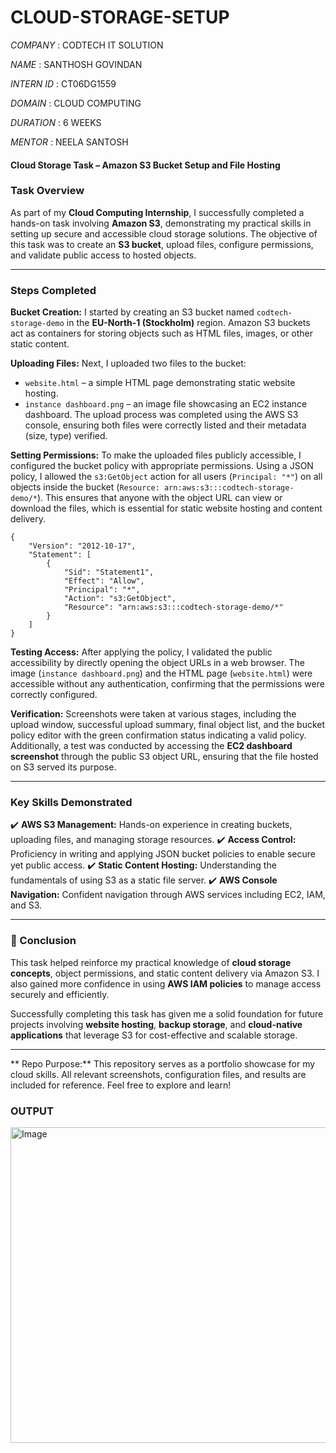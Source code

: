 # CLOUD-STORAGE-SETUP

*COMPANY* : CODTECH IT SOLUTION

*NAME* : SANTHOSH GOVINDAN

*INTERN ID* : CT06DG1559

*DOMAIN* : CLOUD COMPUTING

*DURATION* : 6 WEEKS

*MENTOR* : NEELA SANTOSH

#### Cloud Storage Task – Amazon S3 Bucket Setup and File Hosting

###  Task Overview

As part of my **Cloud Computing Internship**, I successfully completed a hands-on task involving **Amazon S3**, demonstrating my practical skills in setting up secure and accessible cloud storage solutions. The objective of this task was to create an **S3 bucket**, upload files, configure permissions, and validate public access to hosted objects.

---

###  Steps Completed

  **Bucket Creation:**
I started by creating an S3 bucket named `codtech-storage-demo` in the **EU-North-1 (Stockholm)** region. Amazon S3 buckets act as containers for storing objects such as HTML files, images, or other static content.

 **Uploading Files:**
Next, I uploaded two files to the bucket:

* `website.html` – a simple HTML page demonstrating static website hosting.
* `instance dashboard.png` – an image file showcasing an EC2 instance dashboard.
  The upload process was completed using the AWS S3 console, ensuring both files were correctly listed and their metadata (size, type) verified.

 **Setting Permissions:**
To make the uploaded files publicly accessible, I configured the bucket policy with appropriate permissions. Using a JSON policy, I allowed the `s3:GetObject` action for all users (`Principal: "*"`) on all objects inside the bucket (`Resource: arn:aws:s3:::codtech-storage-demo/*`).
This ensures that anyone with the object URL can view or download the files, which is essential for static website hosting and content delivery.

```
{
    "Version": "2012-10-17",
    "Statement": [
        {
            "Sid": "Statement1",
            "Effect": "Allow",
            "Principal": "*",
            "Action": "s3:GetObject",
            "Resource": "arn:aws:s3:::codtech-storage-demo/*"
        }
    ]
}
```

 **Testing Access:**
After applying the policy, I validated the public accessibility by directly opening the object URLs in a web browser. The image (`instance dashboard.png`) and the HTML page (`website.html`) were accessible without any authentication, confirming that the permissions were correctly configured.

 **Verification:**
Screenshots were taken at various stages, including the upload window, successful upload summary, final object list, and the bucket policy editor with the green confirmation status indicating a valid policy.
Additionally, a test was conducted by accessing the **EC2 dashboard screenshot** through the public S3 object URL, ensuring that the file hosted on S3 served its purpose.

---

###  Key Skills Demonstrated

✔️ **AWS S3 Management:** Hands-on experience in creating buckets, uploading files, and managing storage resources.
✔️ **Access Control:** Proficiency in writing and applying JSON bucket policies to enable secure yet public access.
✔️ **Static Content Hosting:** Understanding the fundamentals of using S3 as a static file server.
✔️ **AWS Console Navigation:** Confident navigation through AWS services including EC2, IAM, and S3.

---

### 🔗 Conclusion

This task helped reinforce my practical knowledge of **cloud storage concepts**, object permissions, and static content delivery via Amazon S3. I also gained more confidence in using **AWS IAM policies** to manage access securely and efficiently.

Successfully completing this task has given me a solid foundation for future projects involving **website hosting**, **backup storage**, and **cloud-native applications** that leverage S3 for cost-effective and scalable storage.

---

** Repo Purpose:**
This repository serves as a portfolio showcase for my cloud skills. All relevant screenshots, configuration files, and results are included for reference. Feel free to explore and learn!

### OUTPUT

<img width="959" height="505" alt="Image" src="https://github.com/user-attachments/assets/0252259b-9fcd-4558-a82d-3be6c02fe57a" />

